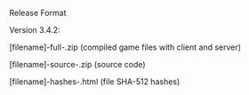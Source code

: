 Release Format

Version 3.4.2:

[filename]-full-.zip (compiled game files with client and server)

[filename]-source-.zip (source code)

[filename]-hashes-.html (file SHA-512 hashes)
